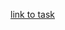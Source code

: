  <p><a href="https://docs.google.com/spreadsheets/d/1nSNTF205pfoN_VwDhjqh2KR3chRXPa_bGZhAcgP1EU0/edit#gid=0" target="_blank">link to task</a></p> 
 


